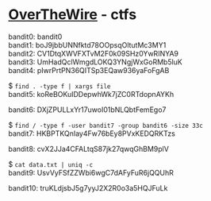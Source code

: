 # [OverTheWire](overthewire.org) - ctfs

bandit0: bandit0  
bandit1: boJ9jbbUNNfktd78OOpsqOltutMc3MY1  
bandit2: CV1DtqXWVFXTvM2F0k09SHz0YwRINYA9  
bandit3: UmHadQclWmgdLOKQ3YNgjWxGoRMb5luK  
bandit4: pIwrPrtPN36QITSp3EQaw936yaFoFgAB  

$ ```find . -type f | xargs file```  
bandit5: koReBOKuIDDepwhWk7jZC0RTdopnAYKh

bandit6: DXjZPULLxYr17uwoI01bNLQbtFemEgo7

$ ```find / -type f -user bandit7 -group bandit6 -size 33c```  
bandit7: HKBPTKQnIay4Fw76bEy8PVxKEDQRKTzs

bandit8: cvX2JJa4CFALtqS87jk27qwqGhBM9plV

$ ```cat data.txt | uniq -c```  
bandit9: UsvVyFSfZZWbi6wgC7dAFyFuR6jQQUhR

bandit10: truKLdjsbJ5g7yyJ2X2R0o3a5HQJFuLk